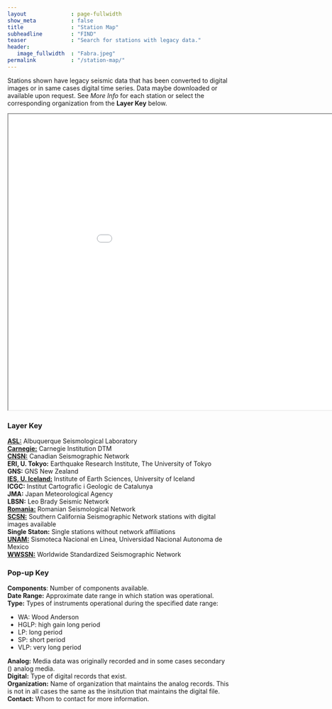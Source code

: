 ```yaml
---
layout              : page-fullwidth
show_meta           : false
title               : "Station Map"
subheadline         : "FIND"
teaser              : "Search for stations with legacy data."
header:
   image_fullwidth  : "Fabra.jpeg"
permalink           : "/station-map/"
---
```


Stations shown have legacy seismic data that has been converted to digital images or in same cases digital time series. Data maybe downloaded or available upon request. See *More Info* for each station or select the corresponding organization from the **Layer Key** below.

<iframe src="../pages/maps/station_map.html" width="1000px" height="666px"></iframe>

### Layer Key
[**ASL:**](../organizations/asl) Albuquerque Seismological Laboratory
<br>[
**Carnegie:**](../organizations/carnegie) Carnegie Institution DTM
<br>
[**CNSN:**](../organizations/canada) Canadian Seismographic Network
<br>
**ERI, U. Tokyo:** Earthquake Research Institute, The University of Tokyo
<br>
**GNS:** GNS New Zealand
<br>
[**IES, U. Iceland:**](../organizations/iceland) Institute of Earth Sciences, University of Iceland
<br>
**ICGC:** Institut Cartografic i Geologic de Catalunya
<br>
**JMA:** Japan Meteorological Agency
<br>
**LBSN:** Leo Brady Seismic Network
<br>
[**Romania:**](../organizations/romania) Romanian Seismological Network
<br>
[**SCSN:**](../organizations/scsn) Southern California Seismographic Network stations with digital images available
<br>
**Single Staton:** Single stations without network affiliations
<br>
[**UNAM:**](../organizations/unam) Sismoteca Nacional en Linea, Universidad Nacional Autonoma de Mexico
<br>
[**WWSSN:**](../organizations/wwssn) Worldwide Standardized Seismographic Network

### Pop-up Key

**Components**: Number of components available.
<br>
**Date Range:** Approximate date range in which station was operational.
<br>
**Type:** Types of instruments operational during the specified date range:
  * WA: Wood Anderson
  * HGLP: high gain long period
  * LP: long period
  * SP: short period
  * VLP: very long period

**Analog:**  Media data was originally recorded and in some cases secondary () analog media.
<br>
**Digital:** Type of digital records that exist.
<br>
**Organization:** Name of organization that maintains the analog records. This is not in all cases the same as the insitution that maintains the digital file.
<br>
**Contact:** Whom to contact for more information.

